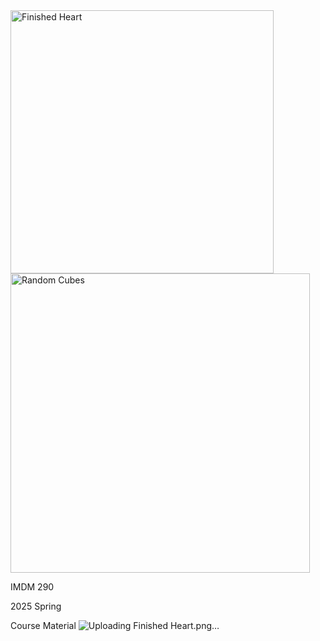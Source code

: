 
<img width="421" alt="Finished Heart" src="https://github.com/user-attachments/assets/9e5bcbd1-9c07-4cb7-8ecd-646975a7d2cf" />
<img width="479" alt="Random Cubes" src="https://github.com/user-attachments/assets/e254467a-3b0e-4430-9405-cbeb6a82ac47" />

IMDM 290 

2025 Spring

Course Material 
![Uploading Finished Heart.png…]()
